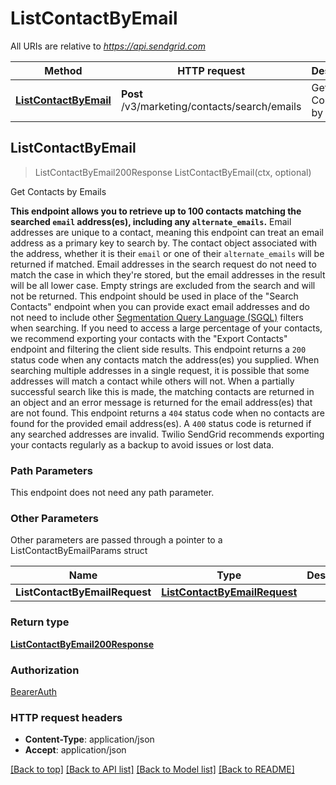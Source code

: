 # ListContactByEmail

All URIs are relative to *https://api.sendgrid.com*

Method | HTTP request | Description
------------- | ------------- | -------------
[**ListContactByEmail**](ListContactByEmail.md#ListContactByEmail) | **Post** /v3/marketing/contacts/search/emails | Get Contacts by Emails



## ListContactByEmail

> ListContactByEmail200Response ListContactByEmail(ctx, optional)

Get Contacts by Emails

**This endpoint allows you to retrieve up to 100 contacts matching the searched `email` address(es), including any `alternate_emails`.**   Email addresses are unique to a contact, meaning this endpoint can treat an email address as a primary key to search by. The contact object associated with the address, whether it is their `email` or one of their `alternate_emails` will be returned if matched.  Email addresses in the search request do not need to match the case in which they're stored, but the email addresses in the result will be all lower case. Empty strings are excluded from the search and will not be returned.  This endpoint should be used in place of the \"Search Contacts\" endpoint when you can provide exact email addresses and do not need to include other [Segmentation Query Language (SGQL)](https://sendgrid.com/docs/for-developers/sending-email/segmentation-query-language/) filters when searching.  If you need to access a large percentage of your contacts, we recommend exporting your contacts with the \"Export Contacts\" endpoint and filtering the client side results.  This endpoint returns a `200` status code when any contacts match the address(es) you supplied. When searching multiple addresses in a single request, it is possible that some addresses will match a contact while others will not. When a partially successful search like this is made, the matching contacts are returned in an object and an error message is returned for the email address(es) that are not found.   This endpoint returns a `404` status code when no contacts are found for the provided email address(es).  A `400` status code is returned if any searched addresses are invalid.  Twilio SendGrid recommends exporting your contacts regularly as a backup to avoid issues or lost data.

### Path Parameters

This endpoint does not need any path parameter.

### Other Parameters

Other parameters are passed through a pointer to a ListContactByEmailParams struct


Name | Type | Description
------------- | ------------- | -------------
**ListContactByEmailRequest** | [**ListContactByEmailRequest**](ListContactByEmailRequest.md) | 

### Return type

[**ListContactByEmail200Response**](ListContactByEmail200Response.md)

### Authorization

[BearerAuth](../README.md#BearerAuth)

### HTTP request headers

- **Content-Type**: application/json
- **Accept**: application/json

[[Back to top]](#) [[Back to API list]](../README.md#documentation-for-api-endpoints)
[[Back to Model list]](../README.md#documentation-for-models)
[[Back to README]](../README.md)

